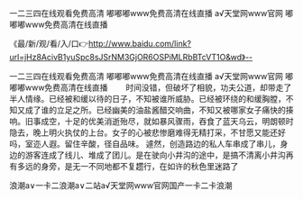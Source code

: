 一二三四在线观看免费高清
嘟嘟嘟www免费高清在线直播
а√天堂网www官网
嘟嘟嘟www免费高清在线直播


《最/新/观/看/入/口👉http://www.baidu.com/link?url=jHz8AcivB1yuSpc8sJSrNM3GjOR6OSPiMLRbBTcVT1O&wd》--

一二三四在线观看免费高清
嘟嘟嘟www免费高清在线直播
а√天堂网www官网
嘟嘟嘟www免费高清在线直播
　　时间没错，但破坏了相貌，功夫公道，却带走了半人情缘。已经被和缓以待的日子，不知被谁所威胁。已经被环绕的和缓胸膛，不知又成了谁的立足之所。已经幽美的油盐酱醋交响曲，不知又被哪家女子痛快的揍响。旧事成空，十足的优美消逝殆尽，就如暴风骤雨，吞食了蓝天乌云，明朗顿时隐去，晚上明火执仗的上台。女子的心被悲惨磨难得无精打采，不甘愿又能还好吗，室迩人遐。留住辛酸，径自品味。
遽然，创造路边的私人车串成了串儿，身边的游客连成了线儿、堆成了团儿。是在驶向小井沟的途中，是搞不清离小井沟再有多远的身旁，是无一不同地都不复趱行，在如许的秋色里迷路了





浪潮a∨一卡二浪潮a∨二站а√天堂网www官网国产一卡二卡浪潮
